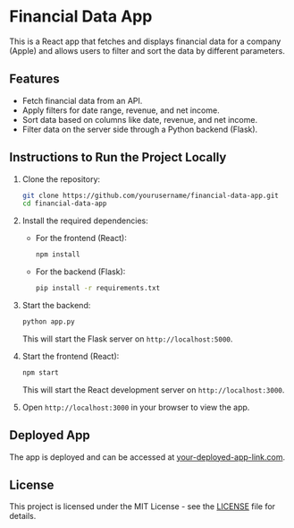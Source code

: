 # Financial Data App

This is a React app that fetches and displays financial data for a company (Apple) and allows users to filter and sort the data by different parameters.

## Features

- Fetch financial data from an API.
- Apply filters for date range, revenue, and net income.
- Sort data based on columns like date, revenue, and net income.
- Filter data on the server side through a Python backend (Flask).

## Instructions to Run the Project Locally

1. Clone the repository:

   ```bash
   git clone https://github.com/yourusername/financial-data-app.git
   cd financial-data-app
   ```

2. Install the required dependencies:

   - For the frontend (React):
     ```bash
     npm install
     ```
   - For the backend (Flask):
     ```bash
     pip install -r requirements.txt
     ```

3. Start the backend:

   ```bash
   python app.py
   ```

   This will start the Flask server on `http://localhost:5000`.

4. Start the frontend (React):

   ```bash
   npm start
   ```

   This will start the React development server on `http://localhost:3000`.

5. Open `http://localhost:3000` in your browser to view the app.

## Deployed App

The app is deployed and can be accessed at [your-deployed-app-link.com](http://your-deployed-app-link.com).

## License

This project is licensed under the MIT License - see the [LICENSE](LICENSE) file for details.
